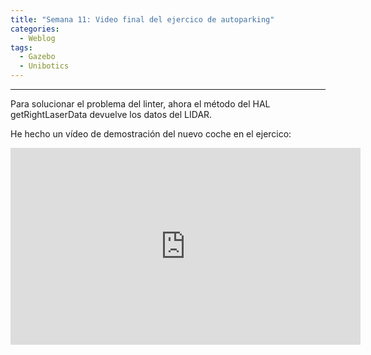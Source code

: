 ```yaml
---
title: "Semana 11: Video final del ejercico de autoparking"
categories:
  - Weblog
tags:
  - Gazebo
  - Unibotics
---
```


---

Para solucionar el problema del linter, ahora el método del HAL getRightLaserData devuelve los datos del LIDAR.

He hecho un vídeo de demostración del nuevo coche en el ejercico:

<p align="center">
<iframe width="560" height="315" src="https://www.youtube.com/watch?v=0fjAS7CiTxY" title="YouTube video player" frameborder="0" allow="accelerometer; autoplay; clipboard-write; encrypted-media; gyroscope; picture-in-picture" allowfullscreen></iframe>
</p>  
